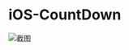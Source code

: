 # iOS-CountDown

![截图](https://raw.githubusercontent.com/zeyuang/iOS-CountDown/master/readme.img/img.gif)

